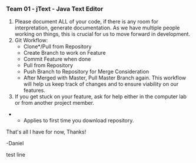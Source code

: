 ### Team 01 - jText - Java Text Editor ###


1. Please document ALL of your code, if there is any room for interpretation, generate documentation.
	As we have multiple people working on things, this is crucial for us to move forward in development.
2. Git Workflow:
	- Clone*/Pull from Repository
	- Create Branch to work on Feature
	- Commit Feature when done
	- Pull from Repository
	- Push Branch to Repository for Merge Consideration
	- After Merged with Master, Pull Master Branch again.
	This workflow will help us keep track of changes and to ensure viability on our features.
3. If you get stuck on your feature, ask for help either in the computer lab or from another project member.

* - Applies to first time you download repository.

That's all I have for now, Thanks!

-Daniel


test line